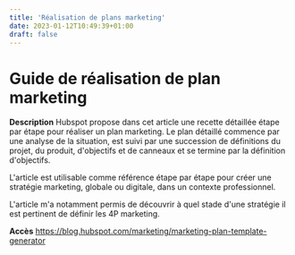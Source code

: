 ```yaml
---
title: 'Réalisation de plans marketing'
date: 2023-01-12T10:49:39+01:00
draft: false
---
```


# Guide de réalisation de plan marketing

**Description**
Hubspot propose dans cet article une recette détaillée étape par étape pour réaliser un plan marketing. Le plan détaillé commence par une analyse de la situation, est suivi par une succession de définitions du projet, du produit, d'objectifs et de canneaux et se termine par la définition d'objectifs.

L'article est utilisable comme référence étape par étape pour créer une stratégie marketing, globale ou digitale, dans un contexte professionnel.

L'article m'a notamment permis de découvrir à quel stade d'une stratégie il est pertinent de définir les 4P marketing.

**Accès**
https://blog.hubspot.com/marketing/marketing-plan-template-generator
